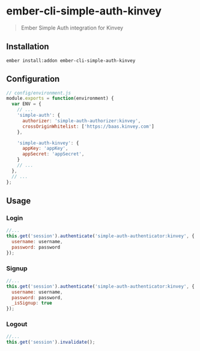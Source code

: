 # ember-cli-simple-auth-kinvey

> Ember Simple Auth integration for Kinvey

## Installation

```
ember install:addon ember-cli-simple-auth-kinvey
```

## Configuration

```javascript
// config/environment.js
module.exports = function(environment) {
  var ENV = {
    // ...
    'simple-auth': {
      authorizer: 'simple-auth-authorizer:kinvey',
      crossOriginWhitelist: ['https://baas.kinvey.com']
    },

    'simple-auth-kinvey': {
      appKey: 'appKey',
      appSecret: 'appSecret',
    }
    // ...
  },
  // ...
};
```

## Usage

### Login

```javascript
//...
this.get('session').authenticate('simple-auth-authenticator:kinvey', {
  username: username,
  password: password
});
```

### Signup

```javascript
//...
this.get('session').authenticate('simple-auth-authenticator:kinvey', {
  username: username,
  password: password,
  _isSignup: true
});
```

### Logout

```javascript
//...
this.get('session').invalidate();
```

